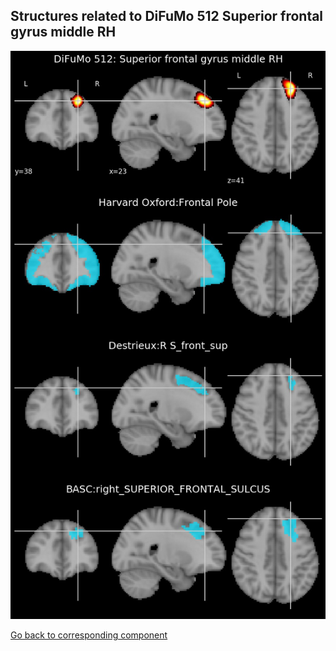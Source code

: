 


## Structures related to DiFuMo 512 Superior frontal gyrus middle RH

![312](312.jpg "Structures related to DiFuMo 512 Superior frontal gyrus middle RH")

[Go back to corresponding component](https://parietal-inria.github.io/DiFuMo/512/html/312.html)